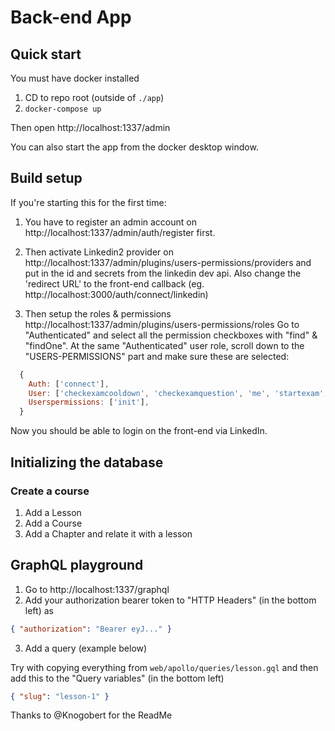 # Back-end App

## Quick start

You must have docker installed

1. CD to repo root (outside of `./app`)
2. `docker-compose up`

Then open http://localhost:1337/admin

You can also start the app from the docker desktop window.

## Build setup

If you're starting this for the first time:

1. You have to register an admin account on http://localhost:1337/admin/auth/register first.

2. Then activate Linkedin2 provider on http://localhost:1337/admin/plugins/users-permissions/providers and put in the id and secrets from the linkedin dev api.
   Also change the 'redirect URL' to the front-end callback (eg. http://localhost:3000/auth/connect/linkedin)

3. Then setup the roles & permissions http://localhost:1337/admin/plugins/users-permissions/roles
   Go to "Authenticated" and select all the permission checkboxes with "find" & "findOne". At the same "Authenticated" user role, scroll down to the "USERS-PERMISSIONS" part and make sure these are selected:

```js
  {
    Auth: ['connect'],
    User: ['checkexamcooldown', 'checkexamquestion', 'me', 'startexam', 'submitexam', 'updatemyself'],
    Userspermissions: ['init'],
  }
```

Now you should be able to login on the front-end via LinkedIn.

## Initializing the database

### Create a course

1. Add a Lesson
2. Add a Course
3. Add a Chapter and relate it with a lesson

## GraphQL playground

1. Go to http://localhost:1337/graphql
2. Add your authorization bearer token to "HTTP Headers" (in the bottom left) as

```json
{ "authorization": "Bearer eyJ..." }
```

3. Add a query (example below)

Try with copying everything from `web/apollo/queries/lesson.gql` and then add this to the "Query variables" (in the bottom left)

```json
{ "slug": "lesson-1" }
```

Thanks to @Knogobert for the ReadMe
